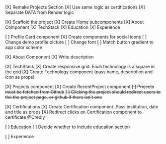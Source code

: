 [X] Remake Projects Section
    [X] Use same logic as certifications
    [X] Separate DATA from Render logic

[X] Scaffold the project
    [X] Create Home subcomponents
        [X] About Component
        [X] TechStack
        [X] Education
        [X] Experience

[ ] Profile Card component
    [X] Create components for social icons
    [ ] Change demo profile picture
    [ ] Change font
    [ ] Match button gradient to app color scheme

[X] About Component
    [X] Write description

[X] TechStack
    [X] Create responsive grid. Each technology is a square in the grid 
    [X] Create Technology component (pass name, description and icon as props)

[X] Projects component
    [X] Create RecentProject component
    ~~[ ] Projects must be fetched from Github~~
    ~~[ ] Clicking the project should redirect users 
        to the the project page, or github if there isn't one~~
        

[X] Certifications
    [X] Create Certification component. Pass institution, date and title as props
    [X] Redirect clicks on Certification component to certificate @Credly

[ ] Education
    [ ] Decide whether to include education section

[ ] Experience




